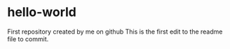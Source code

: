 # hello-world
First repository created by me on github
This is the first edit to the readme file to commit.

